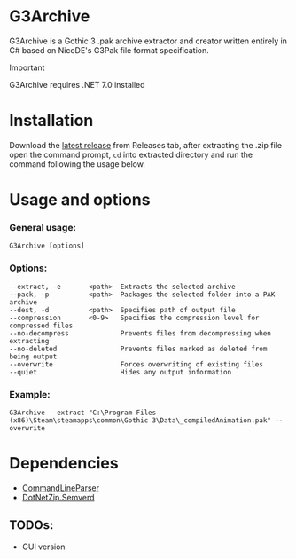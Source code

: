 # G3Archive
G3Archive is a Gothic 3 .pak archive extractor and creator written entirely in C# based on NicoDE's G3Pak file format specification.

> [!IMPORTANT]
> G3Archive requires .NET 7.0 installed

# Installation
Download the [latest release](https://github.com/gekonnn/G3Archive/releases/) from Releases tab, after extracting the .zip file open the command prompt, `cd` into extracted directory and run the command following the usage below.

# Usage and options
### General usage:
```
G3Archive [options]
```
### Options:
```
--extract, -e       <path>  Extracts the selected archive
--pack, -p          <path>  Packages the selected folder into a PAK archive
--dest, -d          <path>  Specifies path of output file
--compression       <0-9>   Specifies the compression level for compressed files
--no-decompress             Prevents files from decompressing when extracting
--no-deleted                Prevents files marked as deleted from being output
--overwrite                 Forces overwriting of existing files
--quiet                     Hides any output information
```
### Example:
```
G3Archive --extract "C:\Program Files (x86)\Steam\steamapps\common\Gothic 3\Data\_compiledAnimation.pak" --overwrite
```
# Dependencies
- [CommandLineParser](https://github.com/commandlineparser/commandline)
- [DotNetZip.Semverd](https://github.com/haf/DotNetZip.Semverd)
## TODOs:
- GUI version